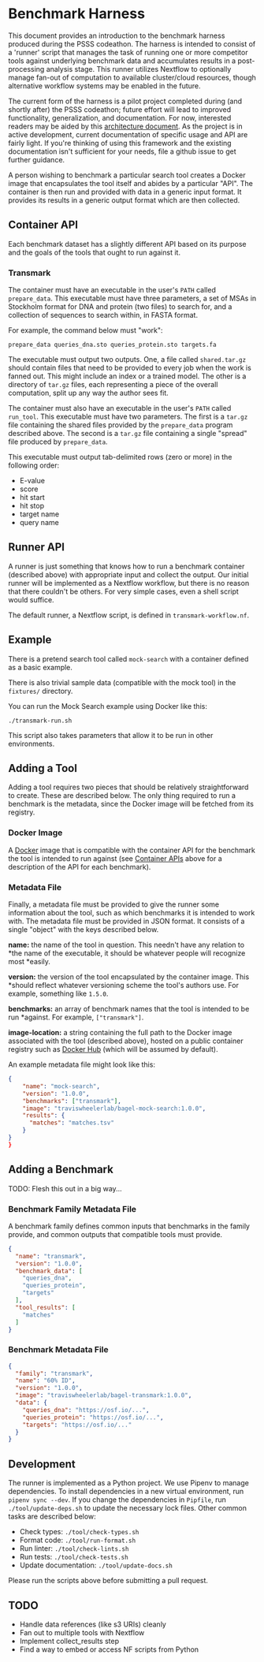 # Benchmark Harness

This document provides an introduction to the benchmark harness produced during
the PSSS codeathon. The harness is intended to consist of a 'runner' script that
manages the task of running one or more competitor tools against underlying
benchmark data and accumulates results in a post-processing analysis stage. This
runner utilizes Nextflow to optionally manage fan-out of computation to
available cluster/cloud resources, though alternative workflow systems may be
enabled in the future. 

The current form of the harness is a pilot project completed during (and shortly
after) the PSSS codeathon; future effort will lead to improved functionality,
generalization, and documentation. For now, interested readers may be aided by
this [architecture document](harness_architecture_draft.pdf).  As the project is
in active development, current documentation of specific usage and API are
fairly light. If you're thinking of using this framework and the existing
documentation isn't sufficient for your needs, file a github issue to get
further guidance. 

A person wishing to benchmark a particular search tool creates a Docker image
that encapsulates the tool itself and abides by a particular "API". The
container is then run and provided with data in a generic input format. It
provides its results in a generic output format which are then collected.

## Container API

Each benchmark dataset has a slightly different API based on its purpose and the
goals of the tools that ought to run against it.

### Transmark

The container must have an executable in the user's `PATH` called
`prepare_data`. This executable must have three parameters, a set of MSAs in
Stockholm format for DNA and protein (two files) to search for, and a collection
of sequences to search within, in FASTA format.

For example, the command below must "work":

```
prepare_data queries_dna.sto queries_protein.sto targets.fa
```

The executable must output two outputs. One, a file called `shared.tar.gz`
should contain files that need to be provided to every job when the work is
fanned out. This might include an index or a trained model. The other is a
directory of `tar.gz` files, each representing a piece of the overall
computation, split up any way the author sees fit.

The container must also have an executable in the user's `PATH` called
`run_tool`. This executable must have two parameters. The first is a `tar.gz`
file containing the shared files provided by the `prepare_data` program
described above. The second is a `tar.gz` file containing a single "spread" file
produced by `prepare_data`.

This executable must output tab-delimited rows (zero or more) in the following
order:

  * E-value
  * score
  * hit start
  * hit stop
  * target name
  * query name

## Runner API

A runner is just something that knows how to run a benchmark container
(described above) with appropriate input and collect the output. Our initial
runner will be implemented as a Nextflow workflow, but there is no reason that
there couldn't be others. For very simple cases, even a shell script would
suffice.

The default runner, a Nextflow script, is defined in `transmark-workflow.nf`.

## Example

There is a pretend search tool called `mock-search` with a container defined as
a basic example.

There is also trivial sample data (compatible with the mock tool) in the
`fixtures/` directory.

You can run the Mock Search example using Docker like this:

```
./transmark-run.sh
```

This script also takes parameters that allow it to be run in other environments.

## Adding a Tool

Adding a tool requires two pieces that should be relatively straightforward to
create. These are described below. The only thing required to run a benchmark is
the metadata, since the Docker image will be fetched from its registry.

### Docker Image

A [Docker](http://docker.com) image that is compatible with the container API
for the benchmark the tool is intended to run against (see
[Container APIs](#Container-APIs) above for a description of the API for
each benchmark).

### Metadata File

Finally, a metadata file must be provided to give the runner some information
about the tool, such as which benchmarks it is intended to work with. The
metadata file must be provided in JSON format. It consists of a single "object"
with the keys described below.

**name:** the name of the tool in question. This needn't have any relation to
*the name of the executable, it should be whatever people will recognize most
*easily.

**version:** the version of the tool encapsulated by the container image. This
*should reflect whatever versioning scheme the tool's authors use. For example,
something like `1.5.0`.

**benchmarks:** an array of benchmark names that the tool is intended to be run
*against. For example, `["transmark"]`.

**image-location:** a string containing the full path to the Docker image
associated with the tool (described above), hosted on a public container
registry such as [Docker Hub](http://dockerhub.com) (which will be assumed by
default).

An example metadata file might look like this:

```json
{
    "name": "mock-search",
    "version": "1.0.0",
    "benchmarks": ["transmark"],
    "image": "traviswheelerlab/bagel-mock-search:1.0.0",
    "results": {
      "matches": "matches.tsv"
    }
}
}

```

## Adding a Benchmark

TODO: Flesh this out in a big way...

### Benchmark Family Metadata File

A benchmark family defines common inputs that benchmarks in the family provide,
and common outputs that compatible tools must provide.

```json
{
  "name": "transmark",
  "version": "1.0.0",
  "benchmark_data": [
    "queries_dna",
    "queries_protein",
    "targets"
  ],
  "tool_results": [
    "matches"
  ]
}
```

### Benchmark Metadata File

```json
{
  "family": "transmark",
  "name": "60% ID",
  "version": "1.0.0",
  "image": "traviswheelerlab/bagel-transmark:1.0.0",
  "data": {
    "queries_dna": "https://osf.io/...",
    "queries_protein": "https://osf.io/...",
    "targets": "https://osf.io/..."
  }
}
```

## Development

The runner is implemented as a Python project. We use Pipenv to manage
dependencies. To install dependencies in a new virtual environment, run `pipenv
sync --dev`. If you change the dependencies in `Pipfile`, run
`./tool/update-deps.sh` to update the necessary lock files. Other common tasks
are described below:

  * Check types: `./tool/check-types.sh`
  * Format code: `./tool/run-format.sh`
  * Run linter: `./tool/check-lints.sh`
  * Run tests: `./tool/check-tests.sh`
  * Update documentation: `./tool/update-docs.sh`

Please run the scripts above before submitting a pull request.

## TODO

  * Handle data references (like s3 URIs) cleanly
  * Fan out to multiple tools with Nextflow
  * Implement collect_results step
  * Find a way to embed or access NF scripts from Python
